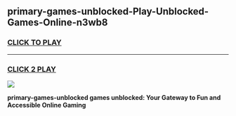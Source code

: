 
## primary-games-unblocked-Play-Unblocked-Games-Online-n3wb8
<h3>
<a href="https://premium76.site?title=primary-games-unblocked&ref=25A">CLICK TO PLAY</a></h3>
<hr>

<h3>
<a href="https://premium76.site?title=primary-games-unblocked&ref=25A">CLICK 2 PLAY</a>
  
</h3>

<a href="https://premium76.site?title=primary-games-unblocked&ref=25A"><img src="https://clearcache.store/games.png"></a>


**primary-games-unblocked games unblocked: Your Gateway to Fun and Accessible Online Gaming**
